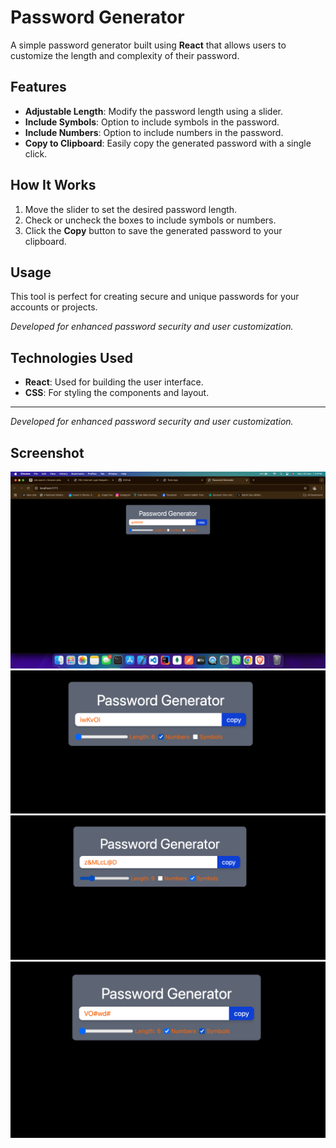 # Password Generator

A simple password generator built using **React** that allows users to customize the length and complexity of their password.

## Features
- **Adjustable Length**: Modify the password length using a slider.
- **Include Symbols**: Option to include symbols in the password.
- **Include Numbers**: Option to include numbers in the password.
- **Copy to Clipboard**: Easily copy the generated password with a single click.

## How It Works
1. Move the slider to set the desired password length.
2. Check or uncheck the boxes to include symbols or numbers.
3. Click the **Copy** button to save the generated password to your clipboard.

## Usage
This tool is perfect for creating secure and unique passwords for your accounts or projects.

*Developed for enhanced password security and user customization.*

## Technologies Used
- **React**: Used for building the user interface.
- **CSS**: For styling the components and layout.

---
*Developed for enhanced password security and user customization.*

## Screenshot

<img src="./public/screenshot/default.png" >
<img src="./public/screenshot/WithNumbers.png" >
<img src="./public/screenshot/symbols.png" >
<img src="./public/screenshot/both-number-symbols.png" >

